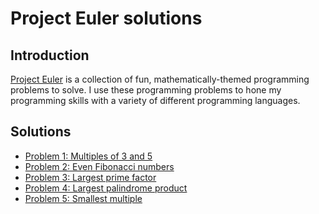 # Project Euler solutions

## Introduction

[Project Euler](https://projecteuler.net) is a collection of fun, mathematically-themed programming problems to solve. I use
these programming problems to hone my programming skills with a variety of different programming languages.

## Solutions

- [Problem 1: Multiples of 3 and 5](problem-1/README.md)
- [Problem 2: Even Fibonacci numbers](problem-2/README.md)
- [Problem 3: Largest prime factor](problem-3/README.md)
- [Problem 4: Largest palindrome product](problem-4/README.md)
- [Problem 5: Smallest multiple](problem-5/README.md)

